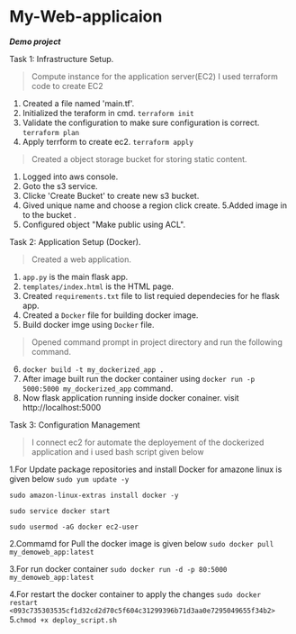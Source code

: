 # My-Web-applicaion
***Demo project***

Task 1: Infrastructure Setup.
>Compute instance for the application server(EC2)
I used terraform code to create EC2
1. Created a file named 'main.tf'.
2. Initialized the teraform in cmd.
    ``terraform init``
3. Validate the configuration to make sure configuration is correct.
    ``terraform plan``
4. Apply terrform to create ec2.
    ``terraform apply``

>Created a object storage bucket for storing static content.

1. Logged into aws console.
2. Goto the s3 service.
3. Clicke 'Create Bucket' to create new s3 bucket.
4. Gived unique name and choose a region click create.
5.Added image in to the bucket .
6. Configured object "Make public using ACL".

Task 2: Application Setup (Docker).

>Created a web application.

 1. `app.py` is the main flask app.
 2. `templates/index.html` is the HTML page.
 3. Created  `requirements.txt` file to list requied dependecies for he flask app.
 4. Created a `Docker` file for building docker image.
 5. Build docker imge using `Docker` file.
 >Opened command prompt in project directory and run the following command.
 
 6. ```docker build -t my_dockerized_app .```
 7. After image built run the docker container using ``docker run -p 5000:5000 my_dockerized_app`` command.
 8. Now  flask application running inside docker conainer. visit http://localhost:5000

Task 3: Configuration Management
    
>I connect ec2 for automate the deployement of the dockerized application and i used bash script given below

1.For Update package repositories and install Docker for amazone linux is given below
``sudo yum update -y``

``sudo amazon-linux-extras install docker -y``

``sudo service docker start``

``sudo usermod -aG docker ec2-user``

2.Commamd for Pull the docker image is given below
``sudo docker pull my_demoweb_app:latest``

3.For run docker container
``sudo docker run -d -p 80:5000 my_demoweb_app:latest``

4.For restart the docker container to apply the changes
``sudo docker restart <093c735303535cf1d32cd2d70c5f604c31299396b71d3aa0e7295049655f34b2>``
5.``chmod +x deploy_script.sh``


  
